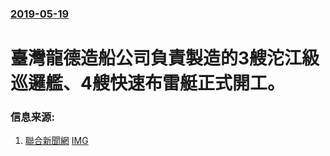 ### [2019-05-19](/news/2019/05/19/index.md)

##### 
# 臺灣龍德造船公司負責製造的3艘沱江級巡邏艦、4艘快速布雷艇正式開工。 




### 信息来源:

1. [聯合新聞網](https://udn.com/news/story/6656/3831402) [IMG](https://pgw.udn.com.tw/gw/photo.php?u=https://uc.udn.com.tw/photo/2019/05/24/realtime/6342229.jpg&s=Y&x=120&y=0&sw=1038&sh=692&exp=3600)
